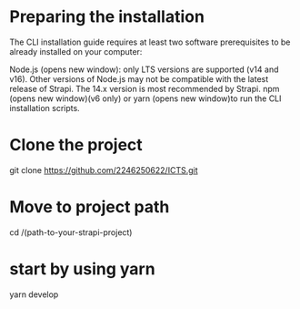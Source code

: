 # Preparing the installation
The CLI installation guide requires at least two software prerequisites to be already installed on your computer:

Node.js (opens new window): only LTS versions are supported (v14 and v16). Other versions of Node.js may not be compatible with the latest release of Strapi. The 14.x version is most recommended by Strapi.
npm (opens new window)(v6 only) or yarn (opens new window)to run the CLI installation scripts.


# Clone the project
git clone https://github.com/2246250622/ICTS.git

# Move to project path
cd /(path-to-your-strapi-project)
  

# start by using yarn
yarn develop
